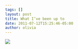 ```yaml
---
tags: []
layout: post
title: What I’ve been up to
date: 2011-07-12T15:25:46-05:00
author: olivia
---
```


![](/media/lo8ouyL1NA1qga9s2o1_1280.png)
